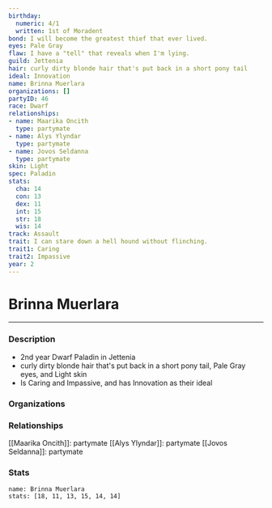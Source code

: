 ```yaml
---
birthday:
  numeric: 4/1
  written: 1st of Moradent
bond: I will become the greatest thief that ever lived.
eyes: Pale Gray
flaw: I have a "tell" that reveals when I'm lying.
guild: Jettenia
hair: curly dirty blonde hair that's put back in a short pony tail
ideal: Innovation
name: Brinna Muerlara
organizations: []
partyID: 46
race: Dwarf
relationships:
- name: Maarika Oncith
  type: partymate
- name: Alys Ylyndar
  type: partymate
- name: Jovos Seldanna
  type: partymate
skin: Light
spec: Paladin
stats:
  cha: 14
  con: 13
  dex: 11
  int: 15
  str: 18
  wis: 14
track: Assault
trait: I can stare down a hell hound without flinching.
trait1: Caring
trait2: Impassive
year: 2
---
```

# Brinna Muerlara
---
### Description
- 2nd year Dwarf Paladin in Jettenia
- curly dirty blonde hair that's put back in a short pony tail, Pale Gray eyes, and Light skin
- Is Caring and Impassive, and has Innovation as their ideal

### Organizations
### Relationships
[[Maarika Oncith]]: partymate
[[Alys Ylyndar]]: partymate
[[Jovos Seldanna]]: partymate
### Stats
```statblock
name: Brinna Muerlara
stats: [18, 11, 13, 15, 14, 14]
```